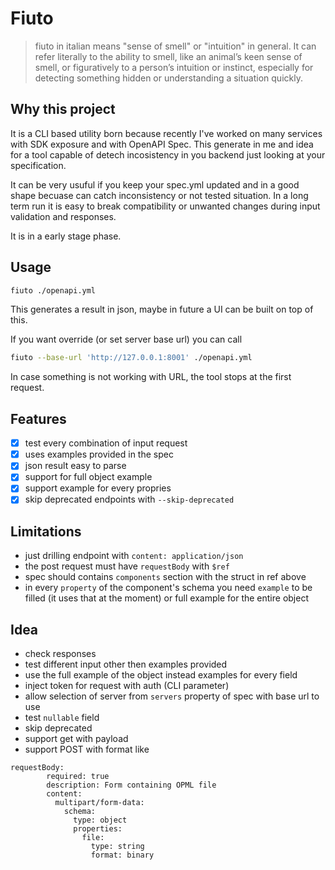 # Fiuto

> fiuto in italian means "sense of smell" or "intuition" in general. It can refer literally to the ability to smell, like an animal’s keen sense of smell, or figuratively to a person’s intuition or instinct, especially for detecting something hidden or understanding a situation quickly.

## Why this project

It is a CLI based utility born because recently I've worked on many services with SDK exposure and with OpenAPI Spec.
This generate in me and idea for a tool capable of detech incosistency in you backend just looking at your specification.

It can be very usuful if you keep your spec.yml updated and in a good shape becuase can catch inconsistency or not tested situation. In a long term run it is easy to break compatibility or unwanted changes during input validation and responses.

It is in a early stage phase.

## Usage

```zsh
fiuto ./openapi.yml
```

This generates a result in json, maybe in future a UI can be built on top of this.

If you want override (or set server base url) you can call 
```zsh
fiuto --base-url 'http://127.0.0.1:8001' ./openapi.yml
```

In case something is not working with URL, the tool stops at the first request.

## Features

- [x] test every combination of input request
- [x] uses examples provided in the spec
- [x] json result easy to parse
- [x] support for full object example
- [x] support example for every propries
- [x] skip deprecated endpoints with `--skip-deprecated`

## Limitations

- just drilling endpoint with `content: application/json`
- the post request must have `requestBody` with `$ref`
- spec should contains `components` section with the struct in ref above
- in every `property` of the component's schema you need `example` to be filled (it uses that at the moment) or full example for the entire object

## Idea

- check responses
- test different input other then examples provided
- use the full example of the object instead examples for every field
- inject token for request with auth (CLI parameter)
- allow selection of server from `servers` property of spec with base url to use
- test `nullable` field
- skip deprecated
- support get with payload
- support POST with format like 
```
requestBody:
        required: true
        description: Form containing OPML file
        content:
          multipart/form-data:
            schema:
              type: object
              properties:
                file:
                  type: string
                  format: binary
```

